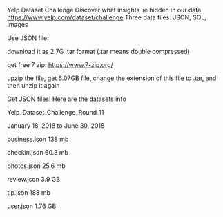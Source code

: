 
Yelp Dataset Challenge
    Discover what insights lie hidden in our data.
   https://www.yelp.com/dataset/challenge
   Three data files: JSON, SQL, Images
   
 Use JSON file:

download it as 2.7G .tar format (.tar means double compressed)

get free 7 zip: https://www.7-zip.org/

upzip the file, get 6.07GB file, change the extension of this file to .tar, and then unzip it again

Get JSON files! Here are the datasets info

Yelp_Dataset_Challenge_Round_11

January 18, 2018 to June 30, 2018

business.json    138 mb

checkin.json     60.3 mb

photos.json      25.6 mb 

review.json      3.9 GB

tip.json         188 mb

user.json        1.76 GB



